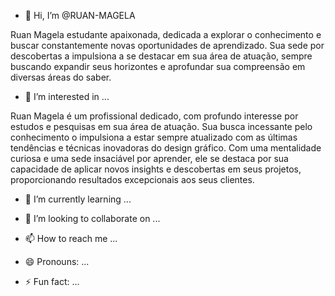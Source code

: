 - 👋 Hi, I’m @RUAN-MAGELA

Ruan Magela estudante apaixonada, dedicada a explorar o conhecimento e buscar constantemente novas oportunidades de aprendizado. Sua sede por descobertas a impulsiona a se destacar em sua área de atuação, sempre buscando expandir seus horizontes e aprofundar sua compreensão em diversas áreas do saber.
  
- 👀 I’m interested in ...
  
Ruan Magela é um profissional dedicado, com profundo interesse por estudos e pesquisas em sua área de atuação. Sua busca incessante pelo conhecimento o impulsiona a estar sempre atualizado com as últimas tendências e técnicas inovadoras do design gráfico. Com uma mentalidade curiosa e uma sede insaciável por aprender, ele se destaca por sua capacidade de aplicar novos insights e descobertas em seus projetos, proporcionando resultados excepcionais aos seus clientes.

- 🌱 I’m currently learning ...


- 💞️ I’m looking to collaborate on ...


- 📫 How to reach me ...


- 😄 Pronouns: ...


- ⚡ Fun fact: ...


